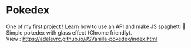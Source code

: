 # Pokedex

One of my first project !
Learn how to use an API and make JS spaghetti 🍝 \
Simple pokedex with glass effect (Chrome friendly). \
View : https://adelevrc.github.io/JSVanilla-pokedex/index.html
